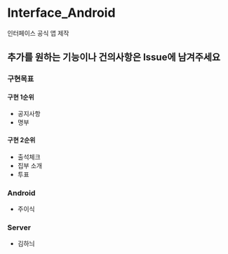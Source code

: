 # Interface_Android
인터페이스 공식 앱 제작

## 추가를 원하는 기능이나 건의사항은 Issue에 남겨주세요

### 구현목표
#### 구현 1순위
- 공지사항
- 명부

#### 구현 2순위
- 출석체크
- 집부 소개
- 투표

### Android
- 주이식

### Server
- 김하늬
